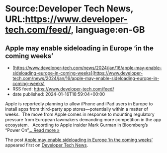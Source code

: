 # Source:Developer Tech News, URL:https://www.developer-tech.com/feed/, language:en-GB

## Apple may enable sideloading in Europe ‘in the coming weeks’
 - [https://www.developer-tech.com/news/2024/jan/16/apple-may-enable-sideloading-europe-in-coming-weeks](https://www.developer-tech.com/news/2024/jan/16/apple-may-enable-sideloading-europe-in-coming-weeks)
 - RSS feed: https://www.developer-tech.com/feed/
 - date published: 2024-01-16T16:59:04+00:00

<p>Apple is reportedly planning to allow iPhone and iPad users in Europe to install apps from third-party app stores—potentially within a matter of weeks.  The move from Apple comes in response to mounting regulatory pressure from European lawmakers demanding more competition in the app ecosystem.&#160;&#160; According to Apple insider Mark Gurman in Bloomberg’s “Power On”<a class="excerpt-read-more" href="https://www.developer-tech.com/news/2024/jan/16/apple-may-enable-sideloading-europe-in-coming-weeks/" title="ReadApple may enable sideloading in Europe &#8216;in the coming weeks&#8217;">... Read more &#187;</a></p>
<p>The post <a href="https://www.developer-tech.com/news/2024/jan/16/apple-may-enable-sideloading-europe-in-coming-weeks/">Apple may enable sideloading in Europe &#8216;in the coming weeks&#8217;</a> appeared first on <a href="https://www.developer-tech.com">Developer Tech News</a>.</p>

